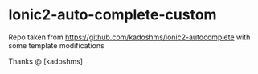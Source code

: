 # Ionic2-auto-complete-custom

Repo taken from https://github.com/kadoshms/ionic2-autocomplete with some template modifications

Thanks @ [kadoshms]